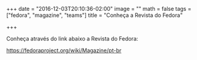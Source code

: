 +++
date = "2016-12-03T20:10:36-02:00"
image = ""
math = false
tags = ["fedora", "magazine", "teams"]
title = "Conheça a Revista do Fedora"

+++

Conheça através do link abaixo a Revista do Fedora:

https://fedoraproject.org/wiki/Magazine/pt-br

